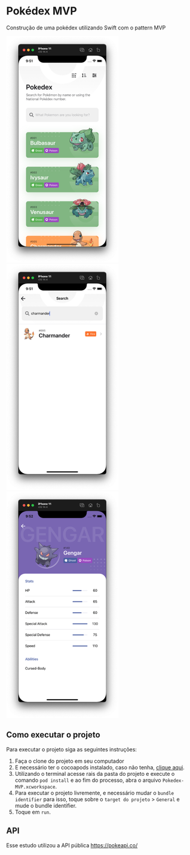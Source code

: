 # Pokédex MVP
Construção de uma pokédex utilizando Swift com o pattern MVP

<p float="left">
<img src="./assets/home.png" alt="drawing" width="300"/>
<img src="./assets/search.png" alt="drawing" width="300"/>
<img src="./assets/pokemon.png" alt="drawing" width="300"/>
</p>

## Como executar o projeto
Para executar o projeto siga as seguintes instruções:

1. Faça o clone do projeto em seu computador
2. E necessário ter o cocoapods instalado, caso não tenha, [clique aqui](https://cocoapods.org/).
3. Utilizando o terminal acesse rais da pasta do projeto e execute o comando `pod install` e ao fim do processo, abra o arquivo `Pokedex-MVP.xcworkspace`.
4. Para executar o projeto livremente, e necessário mudar o `bundle identifier` para isso, toque sobre o `target do projeto` > `General` e mude o bundle identifier.
5. Toque em `run`.

## API
Esse estudo utilizou a API pública https://pokeapi.co/
